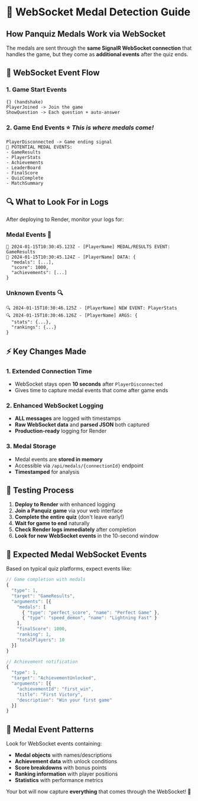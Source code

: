 # 🔗 WebSocket Medal Detection Guide

## How Panquiz Medals Work via WebSocket

The medals are sent through the **same SignalR WebSocket connection** that handles the game, but they come as **additional events** after the quiz ends.

## 📡 WebSocket Event Flow

### 1. **Game Start Events**
```
{} (handshake)
PlayerJoined -> Join the game
ShowQuestion -> Each question + auto-answer
```

### 2. **Game End Events** ⭐ *This is where medals come!*
```
PlayerDisconnected -> Game ending signal
🏅 POTENTIAL MEDAL EVENTS:
- GameResults
- PlayerStats  
- Achievements
- LeaderBoard
- FinalScore
- QuizComplete
- MatchSummary
```

## 🔍 What to Look For in Logs

After deploying to Render, monitor your logs for:

### **Medal Events** 🏅
```
🏅 2024-01-15T10:30:45.123Z - [PlayerName] MEDAL/RESULTS EVENT: GameResults
🏅 2024-01-15T10:30:45.124Z - [PlayerName] DATA: {
  "medals": [...],
  "score": 1000,
  "achievements": [...]
}
```

### **Unknown Events** 🔍
```
🔍 2024-01-15T10:30:46.125Z - [PlayerName] NEW EVENT: PlayerStats
🔍 2024-01-15T10:30:46.126Z - [PlayerName] ARGS: {
  "stats": {...},
  "rankings": {...}
}
```

## ⚡ Key Changes Made

### 1. **Extended Connection Time**
- WebSocket stays open **10 seconds** after `PlayerDisconnected`
- Gives time to capture medal events that come after game ends

### 2. **Enhanced WebSocket Logging**
- **ALL messages** are logged with timestamps
- **Raw WebSocket data** and **parsed JSON** both captured
- **Production-ready** logging for Render

### 3. **Medal Storage**
- Medal events are **stored in memory**
- Accessible via `/api/medals/{connectionId}` endpoint
- **Timestamped** for analysis

## 🎯 Testing Process

1. **Deploy to Render** with enhanced logging
2. **Join a Panquiz game** via your web interface  
3. **Complete the entire quiz** (don't leave early!)
4. **Wait for game to end** naturally
5. **Check Render logs immediately** after completion
6. **Look for new WebSocket events** in the 10-second window

## 🚀 Expected Medal WebSocket Events

Based on typical quiz platforms, expect events like:

```javascript
// Game completion with medals
{
  "type": 1,
  "target": "GameResults",
  "arguments": [{
    "medals": [
      { "type": "perfect_score", "name": "Perfect Game" },
      { "type": "speed_demon", "name": "Lightning Fast" }
    ],
    "finalScore": 1000,
    "ranking": 1,
    "totalPlayers": 10
  }]
}

// Achievement notification
{
  "type": 1, 
  "target": "AchievementUnlocked",
  "arguments": [{
    "achievementId": "first_win",
    "title": "First Victory",
    "description": "Win your first game"
  }]
}
```

## 🏅 Medal Event Patterns

Look for WebSocket events containing:
- **Medal objects** with names/descriptions
- **Achievement data** with unlock conditions  
- **Score breakdowns** with bonus points
- **Ranking information** with player positions
- **Statistics** with performance metrics

Your bot will now capture **everything** that comes through the WebSocket! 🎯